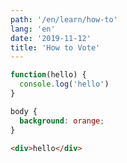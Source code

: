 ```yaml
---
path: '/en/learn/how-to'
lang: 'en'
date: '2019-11-12'
title: 'How to Vote'
---
```


```javascript
function(hello) {
  console.log('hello')
}
```

```css
body {
  background: orange;
}
```

```html
<div>hello</div>
```